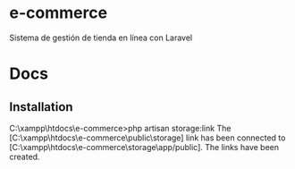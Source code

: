 # e-commerce
 Sistema de gestión de tienda en línea con Laravel
# Docs
## Installation
C:\xampp\htdocs\e-commerce>php artisan storage:link
The [C:\xampp\htdocs\e-commerce\public\storage] link has been connected to [C:\xampp\htdocs\e-commerce\storage\app/public].
The links have been created.
